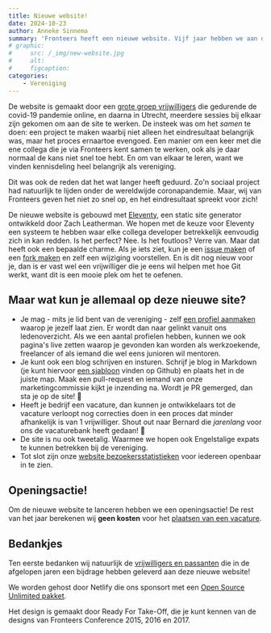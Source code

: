 ```yaml
---
title: Nieuwe website!
date: 2024-10-23
author: Anneke Sinnema
summary: 'Fronteers heeft een nieuwe website. Vijf jaar hebben we aan deze site gewerkt, maar eindelijk kunnen we het eindresultaat aan jullie laten zien!'
# graphic:
#     src: /_img/new-website.jpg
#     alt: 
#     figcaption: 
categories:
    - Vereniging
---
```


De website is gemaakt door een [grote groep vrijwilligers](/nl/informatie/colofon) die gedurende de covid-19 pandemie online, en daarna in Utrecht, meerdere sessies bij elkaar zijn gekomen om aan de site te werken. De insteek was om het _samen_ te doen: een project te maken waarbij niet alleen het eindresultaat belangrijk was, maar het proces ernaartoe evengoed. Een manier om een keer met die ene collega die je via Fronteers kent samen te werken, ook als je daar normaal de kans niet snel toe hebt. En om van elkaar te leren, want we vinden kennisdeling heel belangrijk als vereniging.

Dit was ook de reden dat het wat langer heeft geduurd. Zo'n sociaal project had natuurlijk te lijden onder de wereldwijde coronapandemie. Maar, wij van Fronteers geven het niet zo snel op, en het eindresultaat spreekt voor zich! 

De nieuwe website is gebouwd met [Eleventy](https://www.11ty.dev/), een static site generator ontwikkeld door Zach Leatherman. We hopen met de keuze voor Eleventy een systeem te hebben waar elke collega developer betrekkelijk eenvoudig zich in kan redden. Is het perfect? Nee. Is het foutloos? Verre van. Maar dat heeft ook een bepaalde charme. Als je iets ziet, kun je een [issue maken](https://github.com/fronteers/website/issues/new/choose) of een [fork maken](https://github.com/fronteers/website/fork) en zelf een wijziging voorstellen. En is dit nog nieuw voor je, dan is er vast wel een vrijwilliger die je eens wil helpen met hoe Git werkt, want dit is een mooie plek om het te oefenen.

## Maar wat kun je allemaal op deze nieuwe site?

- Je mag - mits je lid bent van de vereniging - zelf [een profiel aanmaken](https://github.com/fronteers/website/blob/main/docs/represent.md) waarop je jezelf laat zien. Er wordt dan naar gelinkt vanuit ons ledenoverzicht. Als we een aantal profielen hebben, kunnen we ook pagina's live zetten waarop je gevonden kan worden als werkzoekende, freelancer of als iemand die wel eens junioren wil mentoren. 
- Je kunt ook een blog schrijven en insturen. Schrijf je blog in Markdown (je kunt hiervoor [een sjabloon](https://github.com/fronteers/website/blob/main/templates/blog.md) vinden op Github) en plaats het in de juiste map. Maak een pull-request en iemand van onze marketingcommissie kijkt je inzending na. Wordt je PR gemerged, dan sta je op de site! 👏
- Heeft je bedrijf een vacature, dan kunnen je ontwikkelaars tot de vacature verloopt nog correcties doen in een proces dat minder afhankelijk is van 1 vrijwilliger. Shout out naar Bernard die _jarenlang_ voor ons de vacaturebank heeft gedaan! 🙏
- De site is nu ook tweetalig. Waarmee we hopen ook Engelstalige expats te kunnen betrekken bij de vereniging.
- Tot slot zijn onze [website bezoekersstatistieken](https://plausible.io/fronteers.nl) voor iedereen openbaar in te zien.

## Openingsactie!

Om de nieuwe website te lanceren hebben we een openingsactie! De rest van het jaar berekenen wij **geen kosten** voor het [plaatsen van een vacature](/nl/werk-en-freelance/vacature-plaatsen/). 

## Bedankjes

Ten eerste bedanken wij natuurlijk de [vrijwilligers en passanten](https://github.com/fronteers/website/graphs/contributors) die in de afgelopen jaren een bijdrage hebben geleverd aan deze nieuwe website! 

We worden gehost door Netlify die ons sponsort met een [Open Source Unlimited pakket](https://www.netlify.com/legal/open-source-policy/).

Het design is gemaakt door Ready For Take-Off, die je kunt kennen van de designs van Fronteers Conference 2015, 2016 en 2017. 
